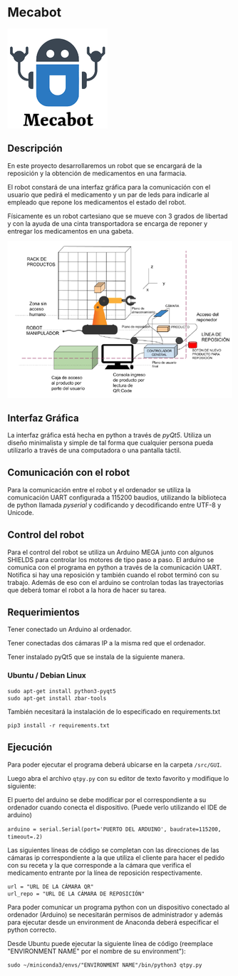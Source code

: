 # Mecabot

![logo Mecabot](./img/logo.png)

## Descripción

En este proyecto desarrollaremos un robot que se encargará de la reposición y la obtención de medicamentos en una farmacia.

El robot constará de una interfaz gráfica para la comunicación con el usuario que pedirá el medicamento y un par de leds para indicarle al empleado que repone los medicamentos el estado del robot.

Físicamente es un robot cartesiano que se mueve con 3 grados de libertad y con la ayuda de una cinta transportadora se encarga de reponer y entregar los medicamentos en una gabeta.

![Diagrama conceptual](./img/diagrama_conceptual.png)

## Interfaz Gráfica

La interfaz gráfica está hecha en python a través de *pyQt5*. Utiliza un diseño minimalista y simple de tal forma que cualquier persona pueda utilizarlo a través de una computadora o una pantalla táctil.

## Comunicación con el robot

Para la comunicación entre el robot y el ordenador se utiliza la comunicación UART configurada a 115200 baudios, utilizando la biblioteca de python llamada *pyserial* y codificando y decodificando entre UTF-8 y Unicode.

## Control del robot

Para el control del robot se utiliza un Arduino MEGA junto con algunos SHIELDS para controlar los motores de tipo paso a paso. El arduino se comunica con el programa en python a través de la comunicación UART. Notifica si hay una reposición y también cuando el robot terminó con su trabajo. Además de eso con el arduino se controlan todas las trayectorias que deberá tomar el robot a la hora de hacer su tarea.

## Requerimientos

Tener conectado un Arduino al ordenador.

Tener conectadas dos cámaras IP a la misma red que el ordenador.

Tener instalado pyQt5 que se instala de la siguiente manera.

### Ubuntu / Debian Linux

```
sudo apt-get install python3-pyqt5
sudo apt-get install zbar-tools
```

También necesitará la instalación de lo especificado en requirements.txt

```
pip3 install -r requirements.txt
```

## Ejecución

Para poder ejecutar el programa deberá ubicarse en la carpeta `/src/GUI`.

Luego abra el archivo `qtpy.py` con su editor de texto favorito y modifique lo siguiente:

El puerto del arduino se debe modificar por el correspondiente a su ordenador cuando conecta el dispositivo. (Puede verlo utilizando el IDE de arduino)

```arduino = serial.Serial(port='PUERTO DEL ARDUINO', baudrate=115200, timeout=.2)```

Las siguientes líneas de código se completan con las direcciones de las cámaras ip correspondiente a la que utiliza el cliente para hacer el pedido con su receta y la que corresponde a la cámara que verifica el medicamento entrante por la línea de reposición respectivamente.

```
url = "URL DE LA CÁMARA QR"
url_repo = "URL DE LA CÁMARA DE REPOSICIÓN"
```

Para poder comunicar un programa python con un dispositivo conectado al ordenador (Arduino) se necesitarán permisos de administrador y además para ejecutar desde un environment de Anaconda deberá especificar el python correcto.

Desde Ubuntu puede ejecutar la siguiente línea de código (reemplace "ENVIRONMENT NAME" por el nombre de su environment"):

```
sudo ~/miniconda3/envs/"ENVIRONMENT NAME"/bin/python3 qtpy.py
```

